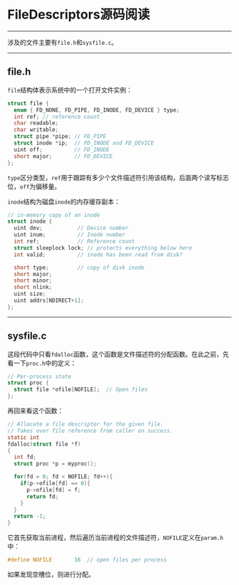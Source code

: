 # FileDescriptors源码阅读

***

涉及的文件主要有`file.h`和`sysfile.c`。

***

## file.h

`file`结构体表示系统中的一个打开文件实例：

```c
struct file {
  enum { FD_NONE, FD_PIPE, FD_INODE, FD_DEVICE } type;
  int ref; // reference count
  char readable;
  char writable;
  struct pipe *pipe; // FD_PIPE
  struct inode *ip;  // FD_INODE and FD_DEVICE
  uint off;          // FD_INODE
  short major;       // FD_DEVICE
};
```

`type`区分类型，`ref`用于跟踪有多少个文件描述符引用该结构，后面两个读写标志位，`off`为偏移量。

`inode`结构为磁盘`inode`的内存缓存副本：

```c
// in-memory copy of an inode
struct inode {
  uint dev;           // Device number
  uint inum;          // Inode number
  int ref;            // Reference count
  struct sleeplock lock; // protects everything below here
  int valid;          // inode has been read from disk?

  short type;         // copy of disk inode
  short major;
  short minor;
  short nlink;
  uint size;
  uint addrs[NDIRECT+1];
};
```

***

## sysfile.c

这段代码中只看`fdalloc`函数，这个函数是文件描述符的分配函数。在此之前，先看一下`proc.h`中的定义：

```c
// Per-process state
struct proc {
  struct file *ofile[NOFILE];  // Open files
};
```

再回来看这个函数：

```c
// Allocate a file descriptor for the given file.
// Takes over file reference from caller on success.
static int
fdalloc(struct file *f)
{
  int fd;
  struct proc *p = myproc();

  for(fd = 0; fd < NOFILE; fd++){
    if(p->ofile[fd] == 0){
      p->ofile[fd] = f;
      return fd;
    }
  }
  return -1;
}
```

它首先获取当前进程，然后遍历当前进程的文件描述符，`NOFILE`定义在`param.h`中：

```c
#define NOFILE       16  // open files per process
```

如果发现空槽位，则进行分配。
